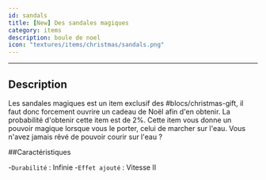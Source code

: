 ```yaml
---
id: sandals
title: [New] Des sandales magiques
category: items
description: boule de noel
icon: "textures/items/christmas/sandals.png"
---
```

___
## Description

Les sandales magiques est un item exclusif des #blocs/christmas-gift, il faut donc forcement ouvrire un cadeau de Noël afin d'en obtenir. La probabilité d'obtenir cette item est de 2%.
Cette item vous donne un pouvoir magique lorsque vous le porter, celui de marcher sur l'eau. Vous n'avez jamais rêvé de pouvoir courir sur l'eau ?

##Caractéristiques 

-``Durabilité`` : Infinie 
-``Effet ajouté`` : Vitesse II
